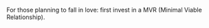 <span style="color:#000ff;">For those planning to fall in love: first invest in a MVR (Minimal Viable Relationship).</span>